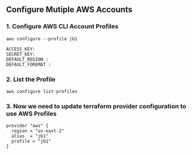 ## Configure Mutiple AWS Accounts 

### 1. Configure AWS CLI Account Profiles 
```
aws configure --profile jb1
```
```
ACCESS_KEY: 
SECRET_KEY: 
DEFAULT_REGION : 
DEFAULT_FOREMAT : 
```

### 2. List the Profile 
```
aws configure list-profiles
```

### 3. Now we need to update terraform provider configuration to use AWS Profiles
```
provider "aws" {
  region = "us-east-2"
  alias  = "jb1" 
  profile = "jb1"
}
```